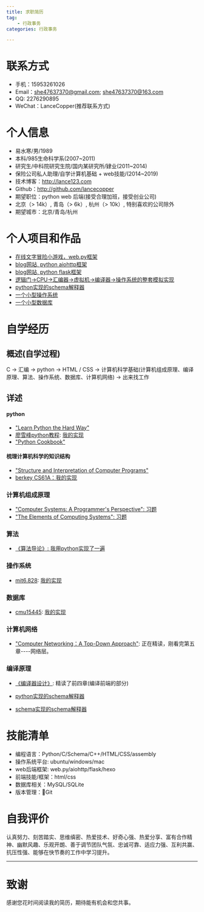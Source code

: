 ```yaml
---
title: 求职简历
tag: 
    - 行政事务
categories: 行政事务

---
```

# 联系方式

- 手机：15953261026
- Email：she47637370@gmail.com; she47637370@163.com
- QQ: 2276290895
- WeChat：LanceCopper(推荐联系方式)

# 个人信息

 - 易水寒/男/1989 
 - 本科/985生命科学系(2007~2011)
 - 研究生/中科院研究生院/国内某研究所/肄业(2011~2014)
 - 保险公司私人助理/自学计算机基础 + web技能/(2014~2019)
 - 技术博客：http://lance123.com
 - Github：http://github.com/lancecopper
 - 期望职位：python web 后端(接受合理加班，接受创业公司)
 - 北京（> 14k）, 青岛（> 6k）, 杭州（> 10k）, 特别喜欢的公司除外
 - 期望城市：北京/青岛/杭州

# 个人项目和作品

- [在线文字冒险小游戏，web.py框架](https://github.com/lancecopper/gothonweb)
- [blog网站, python aiohttp框架](https://github.com/lancecopper/awesome_blog)
- [blog网站, python flask框架](https://github.com/lancecopper/flasky_blog)
- [逻辑门->CPU->汇编器->虚拟机->编译器->操作系统的整套模拟实现](https://github.com/lancecopper/the_elements_of_computing_systems)
- [python实现的schema解释器](https://github.com/lancecopper/berkeley_cs61a/tree/master/scheme)
- [一个小型操作系统](https://github.com/lancecopper/MIT6.828)
- [一个小型数据库](https://github.com/lancecopper/cmu15445_fall2017/tree/master/sqlite-fall2017)

# 自学经历

## 概述(自学过程)
C -> 汇编 -> python -> HTML / CSS -> 计算机科学基础(计算机组成原理、编译原理、算法、操作系统、数据库、计算机网络) -> 出来找工作

## 详述

#### python
- ["Learn Python the Hard Way"](https://github.com/lancecopper/LPHW_exercises)
- [廖雪峰python教程](https://www.liaoxuefeng.com/wiki/1016959663602400): [我的实现](https://github.com/lancecopper/awesome_blog)
- ["Python Cookbook"](https://github.com/lancecopper/python_cookbook_exercises)

#### 梳理计算机科学的知识结构
-  ["Structure and Interpretation of Computer Programs"](https://github.com/lancecopper/SICP)
-  [berkey CS61A：我的实现](https://github.com/lancecopper/berkeley_cs61a)

### 计算机组成原理
- ["Computer Systems: A Programmer's Perspective": 习题](https://github.com/lancecopper/csapp)
- ["The Elements of Computing Systems": 习题](https://github.com/lancecopper/the_elements_of_computing_systems)

### 算法
- [《算法导论》: 我用python实现了一遍](https://github.com/lancecopper/clrs)

### 操作系统
- [mit6.828](https://pdos.csail.mit.edu/6.828/2018/): [我的实现](https://github.com/lancecopper/cmu15445_fall2017/tree/master/sqlite-fall2017)

### 数据库
- [cmu15445](https://15445.courses.cs.cmu.edu/fall2017/schedule.html): [我的实现](https://github.com/lancecopper/cmu15445_fall2017) 

### 计算机网络
- ["Computer Networking：A Top-Down Approach"]("https://book.douban.com/subject/26176870/"): 正在精读，刚看完第五章----网络层。

### 编译原理
- [《编译器设计》]("https://book.douban.com/subject/20436488/"): 精读了前四章(编译前端的部分)

- [python实现的schema解释器](https://github.com/lancecopper/berkeley_cs61a/tree/master/scheme)

- [schema实现的schema解释器](https://github.com/lancecopper/SICP)

# 技能清单

- 编程语言：Python/C/Schema/C++/HTML/CSS/assembly
- 操作系统平台: ubuntu/windows/mac
- web后端框架: web.py/aiohttp/flask/hexo
- 前端技能/框架：html/css
- 数据库相关：MySQL/SQLite
- 版本管理：Git

# 自我评价
认真努力、刻苦踏实、思维缜密、热爱技术、好奇心强、热爱分享、富有合作精神、幽默风趣、乐观开朗、善于调节团队气氛、忠诚可靠、适应力强、互利共赢、抗压性强、能够在快节奏的工作中学习提升。

---
# 致谢
感谢您花时间阅读我的简历，期待能有机会和您共事。